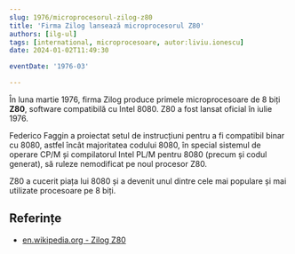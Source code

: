 ```yaml
---
slug: 1976/microprocesorul-zilog-z80
title: 'Firma Zilog lansează microprocesorul Z80'
authors: [ilg-ul]
tags: [international, microprocesoare, autor:liviu.ionescu]
date: 2024-01-02T11:49:30

eventDate: '1976-03'

---
```


În luna martie 1976, firma Zilog produce primele microprocesoare de
8 biți **Z80**, software compatibilă cu Intel 8080. Z80 a fost lansat
oficial în iulie 1976.

<!-- truncate -->

Federico Faggin a proiectat setul de instrucțiuni pentru a fi compatibil binar cu 8080, astfel încât majoritatea codului 8080, în special
sistemul de operare CP/M și compilatorul Intel PL/M pentru 8080
(precum și codul generat), să ruleze nemodificat pe noul procesor Z80.

Z80 a cucerit piața lui 8080 și a devenit unul dintre cele mai
populare și mai utilizate procesoare pe 8 biți.

## Referințe

- [en.wikipedia.org - Zilog Z80](https://en.wikipedia.org/wiki/Zilog_Z80)
